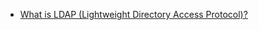 - [What is LDAP (Lightweight Directory Access Protocol)?](https://www.techtarget.com/searchmobilecomputing/definition/LDAP#:~:text=Writer%20and%20Editor-,What%20is%20LDAP%20(Lightweight%20Directory%20Access%20Protocol)%3F,internet%20or%20a%20corporate%20intranet.)